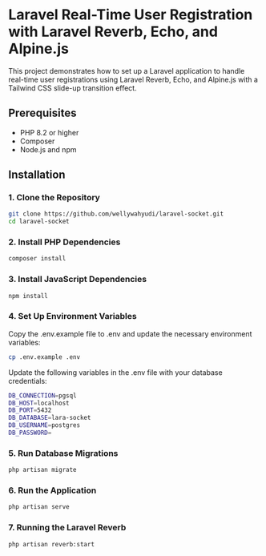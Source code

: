 # Laravel Real-Time User Registration with Laravel Reverb, Echo, and Alpine.js

This project demonstrates how to set up a Laravel application to handle real-time user registrations using Laravel Reverb, Echo, and Alpine.js with a Tailwind CSS slide-up transition effect.

## Prerequisites

- PHP 8.2 or higher
- Composer
- Node.js and npm

## Installation

### 1. Clone the Repository

```bash
git clone https://github.com/wellywahyudi/laravel-socket.git
cd laravel-socket
```

### 2. Install PHP Dependencies
```sh
composer install
```

### 3. Install JavaScript Dependencies
```sh
npm install
```

### 4. Set Up Environment Variables
Copy the .env.example file to .env and update the necessary environment variables:
```sh
cp .env.example .env
```

Update the following variables in the .env file with your database credentials:
```sh
DB_CONNECTION=pgsql
DB_HOST=localhost
DB_PORT=5432
DB_DATABASE=lara-socket
DB_USERNAME=postgres
DB_PASSWORD=
```

### 5. Run Database Migrations
```sh
php artisan migrate
```

### 6. Run the Application
```sh
php artisan serve
```

### 7. Running the Laravel Reverb
```sh
php artisan reverb:start
```
